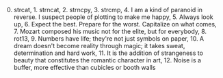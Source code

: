 0. strcat, 1. strncat, 2. strncpy, 3. strcmp, 4. I am a kind of paranoid in reverse. I suspect people of plotting to make me happy, 5. Always look up, 6. Expect the best. Prepare for the worst. Capitalize on what comes, 7. Mozart composed his music not for the elite, but for everybody, 8. rot13, 9. Numbers have life; they're not just symbols on paper, 10. A dream doesn't become reality through magic; it takes sweat, determination and hard work, 11. It is the addition of strangeness to beauty that constitutes the romantic character in art, 12. Noise is a buffer, more effective than cubicles or booth walls
